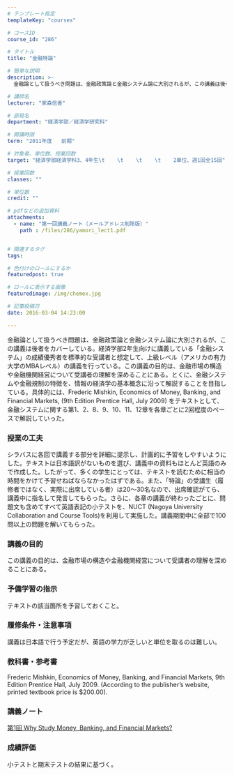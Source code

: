 ```yaml
---
# テンプレート指定
templateKey: "courses"

# コースID
course_id: "286"

# タイトル
title: "金融特論"

# 簡単な説明
description: >-
  金融論として扱うべき問題は、金融政策論と金融システム論に大別されるが、この講義は後者をカバーしている。経済学部2年生向けに講義している「金融システム」の成績優秀者を標準的な受講者と想定して、上級レベル...

# 講師名
lecturer: "家森信善"

# 部局名
department: "経済学部／経済学研究科"

# 開講時限
term: "2011年度	前期"

# 対象者、単位数、授業回数
target: "経済学部経済学科3、4年生\t    \t    \t    \t    2単位、週1回全15回"

# 授業回数
classes: ""

# 単位数
credit: ""

# pdfなどの追加資料
attachments: 
  - name: "第一回講義ノート（メールアドレス削除版）" 
    path : /files/286/yamori_lect1.pdf


# 関連するタグ
tags:

# 色付けのロールにするか
featuredpost: true

# ロールに表示する画像
featuredimage: /img/chemex.jpg

# 記事投稿日
date: 2016-03-04 14:23:00

---
```

金融論として扱うべき問題は、金融政策論と金融システム論に大別されるが、この講義は後者をカバーしている。経済学部2年生向けに講義している「金融システム」の成績優秀者を標準的な受講者と想定して、上級レベル（アメリカの有力大学のMBAレベル）の講義を行っている。この講義の目的は、金融市場の構造や金融機関経営について受講者の理解を深めることにある。とくに、金融システムや金融規制の特徴を、情報の経済学の基本概念に沿って解説することを目指している。具体的には、Frederic Mishkin, Economics of Money, Banking, and Financial Markets, (9th Edition Prentice Hall, July 2009) をテキストとして、金融システムに関する第1、2、8、9、10、11、12章を各章ごとに2回程度のペースで解説していった。
### 授業の工夫

シラバスに各回で講義する部分を詳細に提示し、計画的に予習をしやすいようにした。テキストは日本語訳がないものを選び、講義中の資料もほとんど英語のみで作成した。したがって、多くの学生にとっては、テキストを読むために相当の時間をかけて予習せねばならなかったはずである。また、「特論」の受講生（履修者ではなく、実際に出席している者）は20〜30名なので、出席確認がてら、講義中に指名して発言してもらった。さらに、各章の講義が終わったごとに、問題文も含めてすべて英語表記の小テストを、NUCT (Nagoya University Collaboration and Course Tools)を利用して実施した。講義期間中に全部で100問以上の問題を解いてもらった。

### 講義の目的

この講義の目的は、金融市場の構造や金融機関経営について受講者の理解を深めることにある。

### 予備学習の指示

テキストの該当箇所を予習しておくこと。

### 履修条件・注意事項

講義は日本語で行う予定だが、英語の学力が乏しいと単位を取るのは難しい。

### 教科書・参考書

Frederic Mishkin, Economics of Money, Banking, and Financial Markets, 9th Edition Prentice Hall, July 2009. (According to the publisher’s website, printed textbook price is $200.00).

### 講義ノート


[第1回 Why Study Money, Banking, and Financial Markets?](/files/286/yamori_lect1.pdf) 

### 成績評価

小テストと期末テストの結果に基づく。
